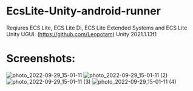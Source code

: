 # EcsLite-Unity-android-runner
Reqiures ECS Lite, ECS Lite Di, ECS Lite Extended Systems and ECS Lite Unity UGUI. (https://github.com/Leopotam) 
Unity 2021.1.13f1
# Screenshots:

![photo_2022-09-29_15-01-11](https://user-images.githubusercontent.com/60045146/193030106-37a1d536-2719-4494-be74-320d0ac77e38.jpg)
![photo_2022-09-29_15-01-11 (2)](https://user-images.githubusercontent.com/60045146/193030140-9a32659b-0fff-4362-89f6-b5ddb6f6f66c.jpg)
![photo_2022-09-29_15-01-11 (3)](https://user-images.githubusercontent.com/60045146/193030156-11d85991-292f-4eeb-b442-827a44e936cf.jpg)
![photo_2022-09-29_15-01-11 (4)](https://user-images.githubusercontent.com/60045146/193030163-99f92f90-41af-46ca-bbde-7ccb85f241fe.jpg)
